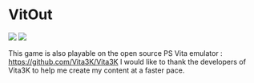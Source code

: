 # VitOut

[<img src="https://img.shields.io/github/downloads/Dane64/VitOut/total">](https://github.com/Dane64/VitOut/releases)
[<img src="https://img.shields.io/github/v/release/Dane64/Vitout">](https://github.com/Dane64/VitOut/releases/latest)

This game is also playable on the open source PS Vita emulator : https://github.com/Vita3K/Vita3K
I would like to thank the developers of Vita3K to help me create my content at a faster pace.
